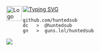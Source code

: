 [![Typing SVG](https://readme-typing-svg.herokuapp.com?font=Roboto+Mono&lines=HUNTEDSUB)](https://git.io/typing-svg)
<img src="https://www.svgrepo.com/show/452054/linux.svg" alt="Logo Linux" width="40" align="left">


```
github.com/huntedsub
dc   >  @huntedsub
gn   >  guns.lol/huntedsub
```

![](https://komarev.com/ghpvc/?username=huntedsub)
